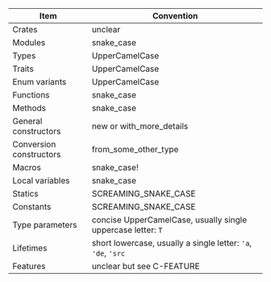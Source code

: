 | **Item**                 | **Convention**                                                |
|---------------------------|--------------------------------------------------------------|
| Crates                    | unclear                                                      |
| Modules                   | snake_case                                                   |
| Types                     | UpperCamelCase                                               |
| Traits                    | UpperCamelCase                                               |
| Enum variants             | UpperCamelCase                                               |
| Functions                 | snake_case                                                   |
| Methods                   | snake_case                                                   |
| General constructors       | new or with_more_details                                    |
| Conversion constructors    | from_some_other_type                                        |
| Macros                    | snake_case!                                                  |
| Local variables            | snake_case                                                  |
| Statics                   | SCREAMING_SNAKE_CASE                                         |
| Constants                 | SCREAMING_SNAKE_CASE                                         |
| Type parameters            | concise UpperCamelCase, usually single uppercase letter: `T` |
| Lifetimes                 | short lowercase, usually a single letter: `'a`, `'de`, `'src` |
| Features                  | unclear but see C-FEATURE                                    |
